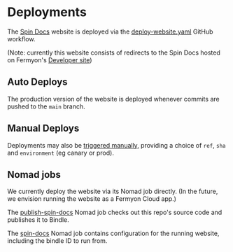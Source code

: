 # Deployments

The [Spin Docs](https://spin.fermyon.dev) website is deployed via the [deploy-website.yaml](../.github/workflows/deploy-website.yml) GitHub workflow.

(Note: currently this website consists of redirects to the Spin Docs hosted on Fermyon's [Developer site](https://developer.fermyon.com/spin))

## Auto Deploys

The production version of the website is deployed whenever commits are pushed to the `main` branch.

## Manual Deploys

Deployments may also be [triggered manually](https://github.com/fermyon/spin/actions/workflows/deploy-website.yml), providing a choice of `ref`, `sha` and `environment` (eg canary or prod).

## Nomad jobs

We currently deploy the website via its Nomad job directly. (In the future, we envision running the website as a Fermyon Cloud app.)

The [publish-spin-docs](./publish-spin-docs.nomad) Nomad job checks out this repo's source code and publishes it to Bindle.

The [spin-docs](./spin-docs.nomad) Nomad job contains configuration for the running website, including the bindle ID to run from.